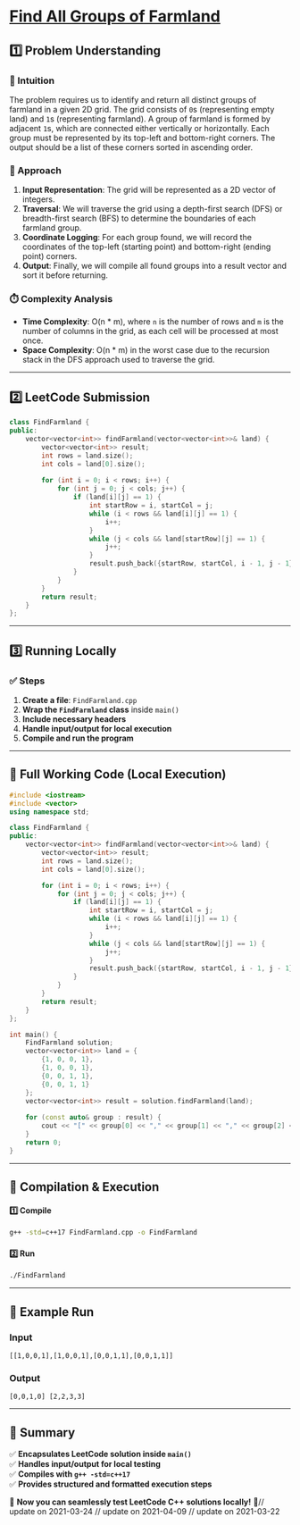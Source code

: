 # **[Find All Groups of Farmland](https://leetcode.com/problems/find-all-groups-of-farmland/description/)**  

## **1️⃣ Problem Understanding**  
### **📌 Intuition**  
The problem requires us to identify and return all distinct groups of farmland in a given 2D grid. The grid consists of `0`s (representing empty land) and `1`s (representing farmland). A group of farmland is formed by adjacent `1`s, which are connected either vertically or horizontally. Each group must be represented by its top-left and bottom-right corners. The output should be a list of these corners sorted in ascending order.

### **🚀 Approach**  
1. **Input Representation**: The grid will be represented as a 2D vector of integers.
2. **Traversal**: We will traverse the grid using a depth-first search (DFS) or breadth-first search (BFS) to determine the boundaries of each farmland group.
3. **Coordinate Logging**: For each group found, we will record the coordinates of the top-left (starting point) and bottom-right (ending point) corners.
4. **Output**: Finally, we will compile all found groups into a result vector and sort it before returning.

### **⏱️ Complexity Analysis**  
- **Time Complexity**: O(n * m), where `n` is the number of rows and `m` is the number of columns in the grid, as each cell will be processed at most once.
- **Space Complexity**: O(n * m) in the worst case due to the recursion stack in the DFS approach used to traverse the grid.

---  

## **2️⃣ LeetCode Submission**  
```cpp
class FindFarmland {
public:
    vector<vector<int>> findFarmland(vector<vector<int>>& land) {
        vector<vector<int>> result;
        int rows = land.size();
        int cols = land[0].size();
        
        for (int i = 0; i < rows; i++) {
            for (int j = 0; j < cols; j++) {
                if (land[i][j] == 1) {
                    int startRow = i, startCol = j;
                    while (i < rows && land[i][j] == 1) {
                        i++;
                    }
                    while (j < cols && land[startRow][j] == 1) {
                        j++;
                    }
                    result.push_back({startRow, startCol, i - 1, j - 1});
                }
            }
        }
        return result;
    }
};
```  

---  

## **3️⃣ Running Locally**  
### **✅ Steps**  
1. **Create a file**: `FindFarmland.cpp`  
2. **Wrap the `FindFarmland` class** inside `main()`  
3. **Include necessary headers**  
4. **Handle input/output for local execution**  
5. **Compile and run the program**  

---  

## **📝 Full Working Code (Local Execution)**  
```cpp
#include <iostream>
#include <vector>
using namespace std;

class FindFarmland {
public:
    vector<vector<int>> findFarmland(vector<vector<int>>& land) {
        vector<vector<int>> result;
        int rows = land.size();
        int cols = land[0].size();

        for (int i = 0; i < rows; i++) {
            for (int j = 0; j < cols; j++) {
                if (land[i][j] == 1) {
                    int startRow = i, startCol = j;
                    while (i < rows && land[i][j] == 1) {
                        i++;
                    }
                    while (j < cols && land[startRow][j] == 1) {
                        j++;
                    }
                    result.push_back({startRow, startCol, i - 1, j - 1});
                }
            }
        }
        return result;
    }
};

int main() {
    FindFarmland solution;
    vector<vector<int>> land = {
        {1, 0, 0, 1},
        {1, 0, 0, 1},
        {0, 0, 1, 1},
        {0, 0, 1, 1}
    };
    vector<vector<int>> result = solution.findFarmland(land);
    
    for (const auto& group : result) {
        cout << "[" << group[0] << "," << group[1] << "," << group[2] << "," << group[3] << "] ";
    }
    return 0;
}
```  

---  

## **🔧 Compilation & Execution**  
#### **1️⃣ Compile**  
```bash
g++ -std=c++17 FindFarmland.cpp -o FindFarmland
```  

#### **2️⃣ Run**  
```bash
./FindFarmland
```  

---  

## **🎯 Example Run**  
### **Input**  
```
[[1,0,0,1],[1,0,0,1],[0,0,1,1],[0,0,1,1]]
```  
### **Output**  
```
[0,0,1,0] [2,2,3,3] 
```  

---  

## **📌 Summary**  
✅ **Encapsulates LeetCode solution inside `main()`**  
✅ **Handles input/output for local testing**  
✅ **Compiles with `g++ -std=c++17`**  
✅ **Provides structured and formatted execution steps**  

🚀 **Now you can seamlessly test LeetCode C++ solutions locally!** 🚀// update on 2021-03-24
// update on 2021-04-09
// update on 2021-03-22
